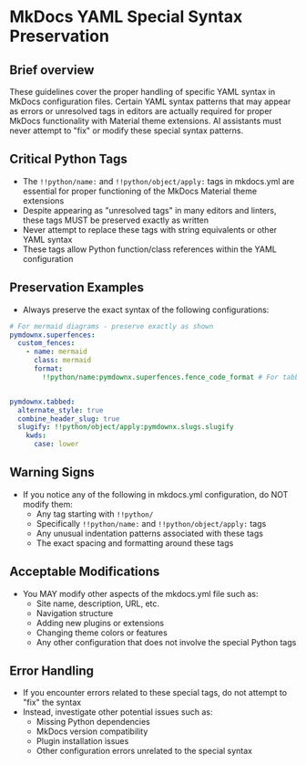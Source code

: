 # MkDocs YAML Special Syntax Preservation

## Brief overview

These guidelines cover the proper handling of specific YAML syntax in MkDocs configuration files. Certain YAML syntax patterns that may appear as errors or unresolved tags in editors are actually required for proper MkDocs functionality with Material theme extensions. AI assistants must never attempt to "fix" or modify these special syntax patterns.

## Critical Python Tags

- The `!!python/name:` and `!!python/object/apply:` tags in mkdocs.yml are essential for proper functioning of the MkDocs Material theme extensions
- Despite appearing as "unresolved tags" in many editors and linters, these tags MUST be preserved exactly as written
- Never attempt to replace these tags with string equivalents or other YAML syntax
- These tags allow Python function/class references within the YAML configuration

## Preservation Examples

- Always preserve the exact syntax of the following configurations:

```yaml
# For mermaid diagrams - preserve exactly as shown
pymdownx.superfences:
  custom_fences:
    - name: mermaid
      class: mermaid
      format:
        !!python/name:pymdownx.superfences.fence_code_format # For tabbed interfaces - preserve exactly as shown


pymdownx.tabbed:
  alternate_style: true
  combine_header_slug: true
  slugify: !!python/object/apply:pymdownx.slugs.slugify
    kwds:
      case: lower
```

## Warning Signs

- If you notice any of the following in mkdocs.yml configuration, do NOT modify them:
  - Any tag starting with `!!python/`
  - Specifically `!!python/name:` and `!!python/object/apply:` tags
  - Any unusual indentation patterns associated with these tags
  - The exact spacing and formatting around these tags

## Acceptable Modifications

- You MAY modify other aspects of the mkdocs.yml file such as:
  - Site name, description, URL, etc.
  - Navigation structure
  - Adding new plugins or extensions
  - Changing theme colors or features
  - Any other configuration that does not involve the special Python tags

## Error Handling

- If you encounter errors related to these special tags, do not attempt to "fix" the syntax
- Instead, investigate other potential issues such as:
  - Missing Python dependencies
  - MkDocs version compatibility
  - Plugin installation issues
  - Other configuration errors unrelated to the special syntax
